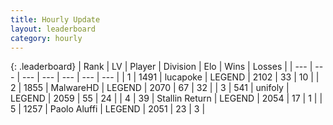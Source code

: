 ```yaml
---
title: Hourly Update
layout: leaderboard
category: hourly
---
```


{: .leaderboard}
| Rank | LV | Player | Division | Elo | Wins | Losses |
| --- | --- | --- | --- | --- | --- | --- |
| <span data-change="0">1</span> | 1491 | <span title="ID: 41925">lucapoke</span> | LEGEND | <span data-change="0">2102</span> | <span data-change="0">33</span> | <span data-change="0">10</span> |
| <span data-change="0">2</span> | 1855 | <span title="ID: 261794">MalwareHD</span> | LEGEND | <span data-change="3">2070</span> | <span data-change="1">67</span> | <span data-change="0">32</span> |
| <span data-change="1">3</span> | 541 | <span title="ID: 750704">unifoly</span> | LEGEND | <span data-change="0">2059</span> | <span data-change="0">55</span> | <span data-change="0">24</span> |
| <span data-change="1">4</span> | 39 | <span title="ID: 771612">Stallin Return</span> | LEGEND | <span data-change="0">2054</span> | <span data-change="0">17</span> | <span data-change="0">1</span> |
| <span data-change="1">5</span> | 1257 | <span title="ID: 512212">Paolo Aluffi</span> | LEGEND | <span data-change="0">2051</span> | <span data-change="0">23</span> | <span data-change="0">3</span> |